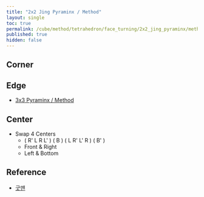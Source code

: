 ```yaml
---
title: "2x2 Jing Pyraminx / Method"
layout: single
toc: true
permalink: /cube/method/tetrahedron/face_turning/2x2_jing_pyraminx/method
published: true
hidden: false
---
```


<head>
  <base target="_blank">
  <style>
    .twisty-wrapper {
      margin        : 20px 0px;
    }
    twisty-player {
      visualization : "3D"
      background    : "checkered-transparent";
      hint-facelets : "floating";
      width         : 300px;
      height        : 250px;
    }
  </style>
  <script
    src   = "https://cdn.cubing.net/js/cubing/twisty"
    type  = "module"
    defer
  ></script>
</head>



## Corner



## Edge

- [3x3 Pyraminx / Method](/cube/method/tetrahedron/face_turning/3x3_pyraminx/method)



## Center

- Swap 4 Centers
  - ( R' L R L' ) ( B ) ( L R' L' R ) ( B' )
  - Front & Right
  - Left & Bottom
    <div class="twisty-wrapper">
      <twisty-player
        experimental-puzzle-description = "t f 0"
        camera-latitude                 = 30
        camera-longitude                = 0
        experimental-stickering         = "full"
        alg                             = "R' L R L' B L R' L' R B'"
        experimental-setup-alg          = ""
        experimental-setup-anchor       = "end"
        tempo-scale                     = 1.3
        viewer-link                     = "experimental-twizzle-explorer"
      ></twisty-player>
    </div>



## Reference

- [굿맨](https://youtu.be/Zw-J5DfFHzU)
